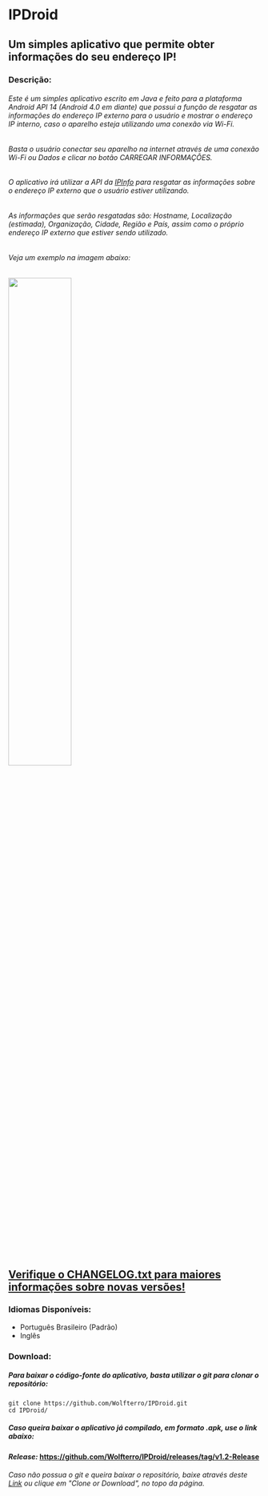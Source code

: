 # IPDroid
## Um simples aplicativo que permite obter informações do seu endereço IP!

### Descrição:

###### Este é um simples aplicativo escrito em Java e feito para a plataforma Android API 14 (Android 4.0 em diante) que possui a função de resgatar as informações do endereço IP externo para o usuário e mostrar o endereço IP interno, caso o aparelho esteja utilizando uma conexão via Wi-Fi.

###### Basta o usuário conectar seu aparelho na internet através de uma conexão Wi-Fi ou Dados e clicar no botão CARREGAR INFORMAÇÕES.

###### O aplicativo irá utilizar a API da [IPInfo](https://ipinfo.io) para resgatar as informações sobre o endereço IP externo que o usuário estiver utilizando.

###### As informações que serão resgatadas são: Hostname, Localização (estimada), Organização, Cidade, Região e País, assim como o próprio endereço IP externo que estiver sendo utilizado.

###### Veja um exemplo na imagem abaixo:

<img src="http://i.imgur.com/x7gsVsi.png" width="50%" height="50%" />

## [Verifique o CHANGELOG.txt para maiores informações sobre novas versões!](https://raw.github.com/Wolfterro/IPDroid/master/CHANGELOG.txt)

### Idiomas Disponíveis:
 - Português Brasileiro (Padrão)
 - Inglês

### Download:

##### Para baixar o código-fonte do aplicativo, basta utilizar o git para clonar o repositório:
    git clone https://github.com/Wolfterro/IPDroid.git
    cd IPDroid/

##### Caso queira baixar o aplicativo já compilado, em formato .apk, use o link abaixo:
#### ***Release:*** https://github.com/Wolfterro/IPDroid/releases/tag/v1.2-Release

###### Caso não possua o git e queira baixar o repositório, baixe através deste [Link](https://github.com/Wolfterro/IPDroid/archive/master.zip) ou clique em "Clone or Download", no topo da página.
